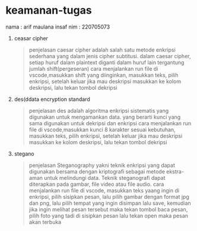 # keamanan-tugas
nama : arif maulana insaf
nim  : 220705073

1. ceasar cipher
     >penjelasan
      caesar cipher adalah salah satu metode enkripsi sederhana yang dalam jenis cipher subtitusi. dalam caesar cipher, setiap huruf dalam plaintext diganti dalam huruf lain tergantung jumlah shift(pergeseran)
     >cara menjalankan
      run file di vscode,masukkan shift yang diinginkan, masukkan teks, pilih enkripsi, setelah keluar jika mau deskripsi masukkan ke kolom deskripsi, lalu tekan tombol dekripsi
2. des(ddata encryption standard
     >penjelasan
      des adalah algoritma enkripsi sistematis yang digunakan untuk mengamankan data. yang berarti kunci yang sama digunakan untuk dekripsi dan enkripsi
     >cara menjalankan
     run file di vscode,masukkan kunci 8 karakter sesuai kebutuhan, masukkan teks, pilih enkripsi, setelah keluar jika mau deskripsi masukkan ke kolom deskripsi, lalu tekan tombol dekripsi
3. stegano
     >penjelasan
     Steganography yakni teknik enkripsi yang dapat digunakan bersama dengan kriptografi sebagai metode ekstra-aman untuk melindungi data. Teknik steganografi dapat diterapkan pada gambar, file video atau file audio.
     >cara menjalankan
     run file di vscode, masukkan teks yaang ingin di enkripsi, pilih sisipkan pesan, lalu pilih gambar dengan format jpg dan png, lalu pilih tempat yang ingin disimpan lalu save, kemudian jika ingin melihat pesan tersebut maka tekan tombol baca pesan, pilih foto yang tadi di sisipkan pesan lalu tekan open maka pesan akan terbuka
